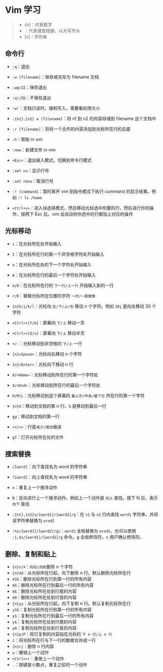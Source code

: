 # Vim 学习

> - {n}：代表数字
> - <Esc>：代表键盘按键，以大写开头
> - [x]：字符串

## 命令行

- `:q`：退出 
- `:w [filename]`：保存或另存为 filename 文档
- `:wq/ZZ`：保存退出
- `:q!/ZQ`：不保存退出
- `:w!`：文档只读时，强制写入，需要看权限大小
- `:{n1},{n2} w [filename]`：将 n1 到 n2 的内容存储到 filename 这个文档中
- `:r [filename]`：将另一个文件的内容添加到光标所在行的后面
- `:h`：帮助 in vim
- `:new`：新建文件 in vim

- `<Esc>`：退出输入模式，切换到命令行模式
- `:set nu`：显示行号
- `:set nonu`：取消行号
- `:! [command]`：暂时离开 vim 到指令模式下执行 command 的显示结果。例如 `:! ls /home`
- `<Ctrl+v>`：进入块选择模式，然后移动光标选中你要的行，然后进行你的操作，按两下 Esc 后，vim 会自动将你选中的行都加上对应的操作

## 光标移动

- `i`：在光标所在处开始输入
- `I`：在光标所在行的第一个非空格字符处开始输入
- `a`：在光标所在处的下一个字符处开始输入
- `A`：在光标所在行的最后一个字符处开始输入
- `o/O`：在光标所在行的 `下一行/上一行` 开始输入新的一行
- `r/R`：替换光标所在位置的字符 `一次/一直替换`

- `{n}h/j/k/l`：光标向 `左/下/上/右` 移动 n 个字符。例如 `30j` 是向左移动 30 个字符
- `<Ctrl>+[f/b]`：屏幕向 `下/上` 移动一页
- `<Ctrl>+[d/u]`：屏幕向 `下/上` 移动半页
- `+/-`：光标移动到非空格的 `下/上` 一行
- `{n}<Space>`：光标向右移动 n 个字符
- `{n}<Enter>`：光标向下移动 n 行
- `0/<Home>`：光标移动到所在行的第一个字符处
- `$/<End>`：光标移动到所在行的最后一个字符处
- `H/M/L`：光标移动到这个屏幕的 `最上方/中央/最下方` 所在行的第一个字符
- `{n}G`：移动到文档的第 n 行。`G` 是移动到最后一行
- `gg`：移动到文档的第一行
- `<</>>`：行首`减少/增加`缩进
- `gf`：打开光标所在处的文件

## 搜索替换

- `/[word]`：向下查找名为 word 的字符串

- `?[word]`：向上查找名为 word 的字符串

- `n`：重复上一个搜寻动作

- `N`：反向进行上一个搜寻动作。例如上一个动作是 `向上` 查找，按下 N 后，表示 `向下` 查找

- `:{n1},{n2}s/[word1]/[word2]/g`：在 `n1` 与 `n2` 行内查找 `word1` 字符串，并将该字符串替换为 `wrod2`

- `:%s/[word1]/[word2]/gc`：`word1` 全局替换为 `wrod2`，也可以使用 `:1,$s/[word1]/[word2]/g` 命令。g 全局修饰符，c 用户确认修饰符。

## 删除、复制和贴上

- `{n}x/X`：`向后/向前`删除 n 个字符
- `{n}dd`：从光标所在行起，向下删除 n 行。默认删除光标所在行
- `d1G`：删除光标所在行到第一行的所有内容
- `dG`：删除光标所在行到最后一行的所有内容
- `d$`：删除光标所在处到行尾的内容
- `d0`：删除光标所在处到行首的内容
- `{n}yy`：从光标所在行起，向下复制 n 行。默认复制光标所在行
- `y1G`：复制光标所在行到第一行的所有内容
- `yG`：复制光标所在行到最后一行的所有内容
- `y$`：复制光标所在处到行尾的内容
- `y0`：复制光标所在处到行首的内容
- `{n}p/P`：将已复制的内容贴在光标的 `下 n 行/上 n 行`
- `J`：将光标所在行与下一行的数据合并成一行
- `{n}cj`：删除 n 行内容
- `u`：撤销上一个动作
- `<Ctrl>+r`：重做上一个动作
- `.`：按键是小数点，重复之前的一个动作